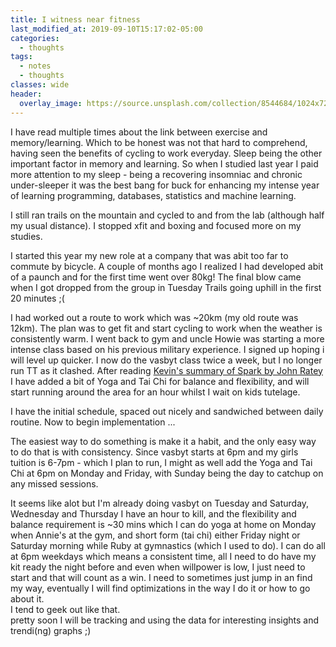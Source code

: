 ```yaml
---
title: I witness near fitness
last_modified_at: 2019-09-10T15:17:02-05:00
categories:
  - thoughts
tags:
  - notes
  - thoughts
classes: wide
header:
  overlay_image: https://source.unsplash.com/collection/8544684/1024x720
---
```


I have read multiple times about the link between exercise and memory/learning. Which to be honest was not that hard to comprehend, having seen the benefits of cycling to work everyday. Sleep being the other important factor in memory and learning. So when I studied last year I paid more attention to my sleep - being a recovering insomniac and chronic under-sleeper it was the best bang for buck for enhancing my intense year of learning programming, databases, statistics and machine learning.

I still ran trails on the mountain and cycled to and from the lab (although half my usual distance). I stopped xfit and boxing and focused more on my studies.

I started this year my new role at a company that was abit too far to commute by bicycle.
A couple of months ago I realized I had developed abit of a paunch and for the first time went over 80kg! The final blow came when I got dropped from the group in Tuesday Trails going uphill in the first 20 minutes ;(

I had worked out a route to work which was ~20km (my old route was 12km). The plan was to get fit and start cycling to work when the weather is consistently warm.
I went back to gym and uncle Howie was starting a more intense class based on his previous military experience. I signed up hoping i will level up quicker.
I now do the vasbyt class twice a week, but I no longer run TT as it clashed. After reading [Kevin's summary of Spark by John Ratey](http://www.kevinhabits.com/1-page-cheatsheet-john-rateys-spark)
I have added a bit of Yoga and Tai Chi for balance and flexibility, and will start running around the area for an hour whilst I wait on kids tutelage.

I have the initial schedule, spaced out nicely and sandwiched between daily routine. Now to begin implementation ...

The easiest way to do something is make it a habit, and the only easy way to do that is with consistency. Since vasbyt starts at 6pm and my girls tuition is 6-7pm - which I plan to run, I might as well add the Yoga and Tai Chi at 6pm on Monday and Friday, with Sunday being the day to catchup on any missed sessions.

It seems like alot but I'm already doing vasbyt on Tuesday and Saturday, Wednesday and Thursday I have an hour to kill, and the flexibility and balance requirement is ~30 mins which I can do yoga at home on Monday when Annie's at the gym, and short form (tai chi) either Friday night or Saturday morning while Ruby at gymnastics (which I used to do).
I can do all at 6pm weekdays which means a consistent time, all I need to do have my kit ready the night before and even when willpower is low, I just need to start and that will count as a win. I need to sometimes just jump in an find my way, eventually I will find optimizations in the way I do it or how to go about it. <br>
I tend to geek out like that.<br>
pretty soon I will be tracking and using the data for interesting insights and trendi(ng) graphs ;)
